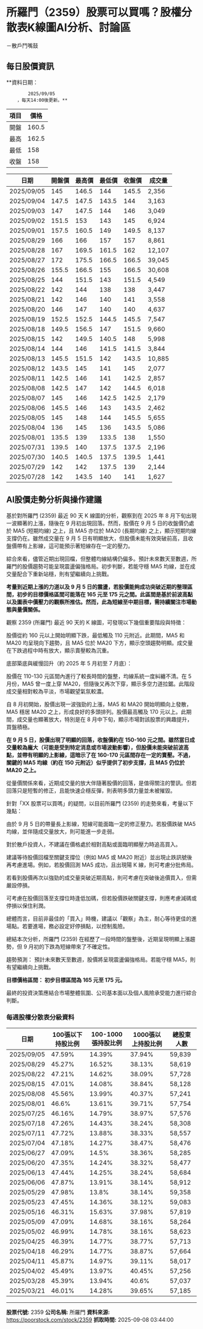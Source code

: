 # 所羅門（2359）股票可以買嗎？股權分散表K線圖AI分析、討論區
－散戶鬥嘴鼓

## 每日股價資訊

**資料日期：
        
            2025/09/05
        ，每天14:00後更新。**

| 項目 | 價格 |
|------|------|
| 開盤 | 160.5 |
| 最高 | 162.5 |
| 最低 | 158 |
| 收盤 | 158 |

| 日期 | 開盤價 | 最高價 | 最低價 | 收盤價 | 成交量 |
|------|--------|--------|--------|--------|--------|
| 2025/09/05 | 145 | 146.5 | 144 | 145.5 | 2,356 |
| 2025/09/04 | 147.5 | 147.5 | 143.5 | 144 | 3,163 |
| 2025/09/03 | 147 | 147.5 | 144 | 146 | 3,049 |
| 2025/09/02 | 151.5 | 153 | 143 | 145 | 6,924 |
| 2025/09/01 | 157.5 | 160.5 | 149 | 149.5 | 8,137 |
| 2025/08/29 | 166 | 166 | 157 | 157 | 8,861 |
| 2025/08/28 | 167 | 169.5 | 161.5 | 162 | 12,107 |
| 2025/08/27 | 172 | 175.5 | 166.5 | 166.5 | 39,045 |
| 2025/08/26 | 155.5 | 166.5 | 155 | 166.5 | 30,608 |
| 2025/08/25 | 144 | 151.5 | 143 | 151.5 | 4,549 |
| 2025/08/22 | 142 | 144 | 138 | 138 | 3,447 |
| 2025/08/21 | 142 | 146 | 140 | 141 | 3,558 |
| 2025/08/20 | 146 | 147 | 140 | 140 | 4,637 |
| 2025/08/19 | 152.5 | 152.5 | 144.5 | 145.5 | 7,547 |
| 2025/08/18 | 149.5 | 156.5 | 147 | 151.5 | 9,660 |
| 2025/08/15 | 142 | 149.5 | 140.5 | 148 | 5,998 |
| 2025/08/14 | 144 | 146 | 141.5 | 141.5 | 3,844 |
| 2025/08/13 | 145.5 | 151.5 | 142 | 143.5 | 10,885 |
| 2025/08/12 | 143.5 | 145 | 141 | 145 | 2,077 |
| 2025/08/11 | 142.5 | 146 | 141 | 142.5 | 2,857 |
| 2025/08/08 | 142.5 | 147 | 142 | 144.5 | 6,018 |
| 2025/08/07 | 145 | 146 | 142.5 | 142.5 | 2,179 |
| 2025/08/06 | 145.5 | 146 | 143 | 143.5 | 2,462 |
| 2025/08/05 | 145 | 148 | 144 | 145.5 | 5,655 |
| 2025/08/04 | 136 | 145 | 136 | 143.5 | 5,086 |
| 2025/08/01 | 135.5 | 139 | 133.5 | 138 | 1,550 |
| 2025/07/31 | 139.5 | 140 | 137.5 | 137.5 | 2,196 |
| 2025/07/30 | 140.5 | 140.5 | 137.5 | 139.5 | 1,441 |
| 2025/07/29 | 142 | 142 | 137.5 | 139 | 2,144 |
| 2025/07/28 | 142 | 143.5 | 140 | 141 | 1,627 |

## AI股價走勢分析與操作建議

基於對所羅門 (2359) 最近 90 天 K 線圖的分析，觀察到在 2025 年 8 月下旬出現一波顯著的上漲，隨後在 9 月初出現回落。然而，股價在 9 月 5 日的收盤價仍處於 MA5 (短期均線) 之上，且 MA5 亦位於 MA20 (長期均線) 之上，顯示短期均線支撐仍在。雖然成交量在 9 月 5 日有明顯放大，但股價未能有效突破前高，且收盤價帶有上影線，這可能預示著短線存在一定的壓力。

綜合來看，儘管近期出現回檔，但整體均線結構仍偏多。預計未來數天至數週，所羅門的股價趨勢可能呈現震盪偏強格局。初步判斷，若能守穩 MA5 均線，並在成交量配合下重新站穩，則有望繼續向上挑戰。

**考量到近期上漲的力道以及 9 月 5 日的震盪，若股價能夠成功突破近期的整理區間，初步的目標價格區間可能落在 165 元至 175 元之間。此區間是基於前波高點以及圖表中價壓力的觀察所推估。然而，此為短線至中期目標，需持續關注市場動態與量價關係。**

觀察 2359 (所羅門) 最近 90 天的 K 線圖，可發現以下幾個重要階段與特徵：

股價從約 160 元以上開始明顯下跌，最低觸及 110 元附近。此期間，MA5 和 MA20 均呈現向下趨勢，且 MA5 位於 MA20 下方，顯示空頭趨勢明顯。成交量在下跌過程中時有放大，顯示賣壓較為沉重。

底部築底與緩慢回升（約 2025 年 5 月初至 7 月底）：

股價在 110-130 元區間內進行了較長時間的盤整，均線系統一度糾纏不清。在 5 月份，MA5 曾一度上穿 MA20，但隨後又再次下穿，顯示多空力道拉鋸。此階段成交量相對較為平淡，市場觀望氣氛較濃。

自 8 月初開始，股價出現一波強勁的上漲，MA5 和 MA20 開始明顯向上發散，MA5 穩居 MA20 之上，形成良好的多頭排列。股價最高觸及 170 元以上。此期間，成交量也顯著放大，特別是在 8 月中下旬，顯示市場對該股票的興趣提升，買盤積極。

**在 9 月 5 日，股價出現了明顯的回落，收盤價約在 150-160 元之間。雖然當日成交量較為龐大（可能是受到特定消息或市場波動影響），但股價未能突破前波高點，並帶有明顯的上影線，這暗示了在 160-170 元區間存在一定的賣壓。不過，關鍵的 MA5 均線（約在 150 元附近）似乎提供了初步支撐，且 MA5 仍位於 MA20 之上。**

從量價關係來看，近期成交量的放大伴隨著股價的回落，是值得關注的警訊。但若回落只是短暫的修正，且能快速企穩反彈，則表明多頭力量並未被摧毀。

針對「XX 股票可以買嗎」的疑問，以目前所羅門 (2359) 的走勢來看，考量以下幾點：

由於 9 月 5 日的帶量長上影線，短線可能面臨一定的修正壓力。若股價跌破 MA5 均線，並伴隨成交量放大，則可能進一步走弱。

對於散戶投資人，不建議在價格處於相對高點或面臨明顯壓力時追高買入。

建議等待股價回檔至關鍵支撐位（例如 MA5 或 MA20 附近）並出現止跌訊號後再考慮進場。例如，若股價回測 MA5 成功，且出現陽 K 線，則可考慮分批佈局。

若看到股價再次以強勁的成交量突破近期高點，則可考慮在突破後追價買入，但需嚴設停損。

可考慮在股價回落至支撐位時逢低加碼，但若股價跌破關鍵支撐，則應考慮減碼或停損以保住利潤。

總體而言，目前非最佳的「買入」時機，建議以「觀察」為主，耐心等待更佳的進場點。若要進場，務必設定好停損點，以控制風險。

總結本次分析，所羅門 (2359) 在經歷了一段時間的盤整後，近期呈現明顯上漲趨勢，但 9 月初的下跌為短線帶來了不確定性。

趨勢預測： 預計未來數天至數週，股價將呈現震盪偏強格局。若能守穩 MA5，則有望繼續向上挑戰。

**目標價格區間： 初步目標區間為 165 元至 175 元。**

最終的投資決策應結合市場整體氛圍、公司基本面以及個人風險承受能力進行綜合判斷。

### 每週股權分散表分級資料

| 日期 | 100張以下持股比例 | 100-1000張持股比例 | 1000張以上持股比例 | 總股東人數 |
|------|-------------------|--------------------|--------------------|----------|
| 2025/09/05 | 47.59% | 14.39% | 37.94% | 59,839 |
| 2025/08/29 | 45.27% | 16.52% | 38.13% | 58,619 |
| 2025/08/22 | 47.21% | 14.62% | 38.09% | 57,728 |
| 2025/08/15 | 47.01% | 14.08% | 38.84% | 58,128 |
| 2025/08/08 | 45.56% | 13.99% | 40.37% | 57,241 |
| 2025/08/01 | 46.6% | 13.61% | 39.71% | 57,754 |
| 2025/07/25 | 46.16% | 14.79% | 38.97% | 57,576 |
| 2025/07/18 | 47.26% | 14.43% | 38.24% | 58,308 |
| 2025/07/11 | 47.72% | 13.88% | 38.33% | 58,557 |
| 2025/07/04 | 47.18% | 14.27% | 38.47% | 58,476 |
| 2025/06/27 | 47.09% | 14.5% | 38.36% | 58,285 |
| 2025/06/20 | 47.35% | 14.24% | 38.32% | 58,477 |
| 2025/06/13 | 47.44% | 14.25% | 38.24% | 58,684 |
| 2025/06/06 | 47.87% | 13.91% | 38.14% | 58,912 |
| 2025/05/29 | 47.98% | 13.8% | 38.14% | 59,358 |
| 2025/05/23 | 47.45% | 14.36% | 38.12% | 59,083 |
| 2025/05/16 | 46.31% | 15.63% | 37.98% | 57,819 |
| 2025/05/09 | 47.09% | 14.68% | 38.16% | 58,264 |
| 2025/05/02 | 46.99% | 14.78% | 38.16% | 58,623 |
| 2025/04/25 | 46.39% | 14.77% | 38.77% | 57,713 |
| 2025/04/18 | 46.29% | 14.77% | 38.87% | 57,664 |
| 2025/04/11 | 45.87% | 14.97% | 39.11% | 58,017 |
| 2025/04/02 | 45.49% | 13.97% | 40.45% | 57,256 |
| 2025/03/28 | 45.39% | 13.94% | 40.6% | 57,037 |
| 2025/03/21 | 46.01% | 14.28% | 39.65% | 57,185 |

---

**股票代號:** 2359
**公司名稱:** 所羅門
**資料來源:** https://poorstock.com/stock/2359
**抓取時間:** 2025-09-08 03:44:00